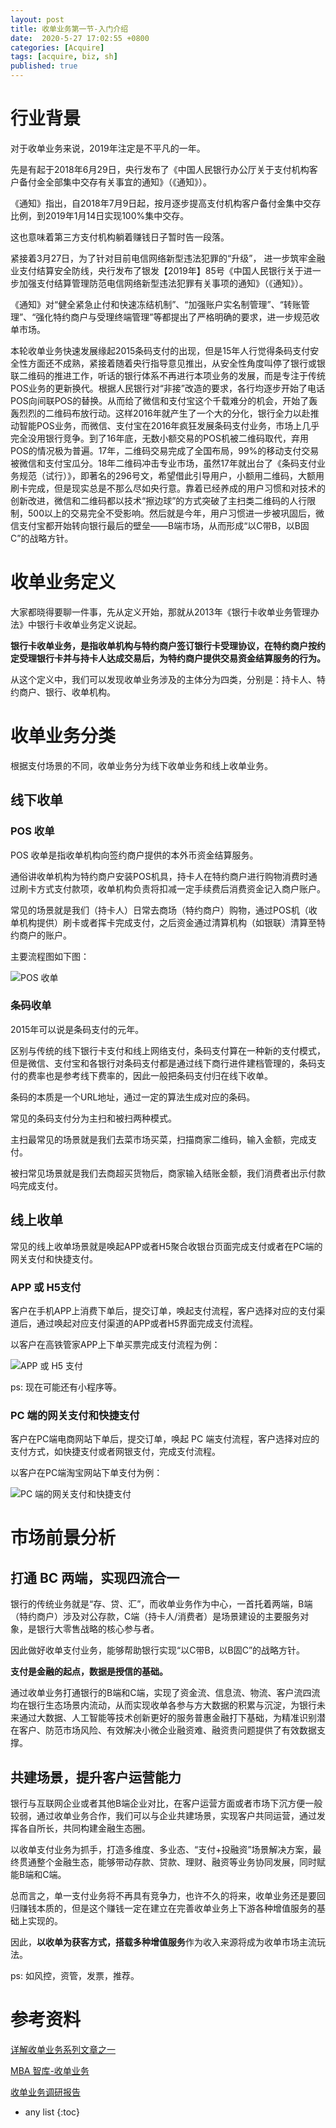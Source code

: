 ```yaml
---
layout: post
title: 收单业务第一节-入门介绍
date:  2020-5-27 17:02:55 +0800
categories: [Acquire]
tags: [acquire, biz, sh]
published: true
---
```


# 行业背景

对于收单业务来说，2019年注定是不平凡的一年。

先是有起于2018年6月29日，央行发布了《中国人民银行办公厅关于支付机构客户备付金全部集中交存有关事宜的通知》（《通知》）。

《通知》指出，自2018年7月9日起，按月逐步提高支付机构客户备付金集中交存比例，到2019年1月14日实现100%集中交存。

这也意味着第三方支付机构躺着赚钱日子暂时告一段落。

紧接着3月27日，为了针对目前电信网络新型违法犯罪的“升级”， 进一步筑牢金融业支付结算安全防线，央行发布了银发【2019年】85号《中国人民银行关于进一步加强支付结算管理防范电信网络新型违法犯罪有关事项的通知》（《通知》）。

《通知》对“健全紧急止付和快速冻结机制”、“加强账户实名制管理”、“转账管理”、“强化特约商户与受理终端管理”等都提出了严格明确的要求，进一步规范收单市场。

本轮收单业务快速发展缘起2015条码支付的出现，但是15年人行觉得条码支付安全性方面还不成熟，紧接着随着央行指导意见推出，从安全性角度叫停了银行或银联二维码的推进工作，听话的银行体系不再进行本项业务的发展，而是专注于传统POS业务的更新换代。根据人民银行对“非接”改造的要求，各行均逐步开始了电话POS向间联POS的替换。从而给了微信和支付宝这个千载难分的机会，开始了轰轰烈烈的二维码布放行动。这样2016年就产生了一个大的分化，银行全力以赴推动智能POS业务，而微信、支付宝在2016年疯狂发展条码支付业务，市场上几乎完全没用银行竞争。到了16年底，无数小额交易的POS机被二维码取代，弃用POS的情况极为普遍。17年，二维码交易完成了全国布局，99%的移动支付交易被微信和支付宝瓜分。18年二维码冲击专业市场，虽然17年就出台了《条码支付业务规范（试行）》，即著名的296号文，希望借此引导用户，小额用二维码，大额用刷卡完成，但是现实总是不那么尽如央行意。靠着已经养成的用户习惯和对技术的创新改进，微信和二维码都以技术“擦边球”的方式突破了主扫类二维码的人行限制，500以上的交易完全不受影响。然后就是今年，用户习惯进一步被巩固后，微信支付宝都开始转向银行最后的壁垒——B端市场，从而形成“以C带B，以B固C”的战略方针。

# 收单业务定义

大家都晓得要聊一件事，先从定义开始，那就从2013年《银行卡收单业务管理办法》中银行卡收单业务定义说起。

**银行卡收单业务，是指收单机构与特约商户签订银行卡受理协议，在特约商户按约定受理银行卡并与持卡人达成交易后，为特约商户提供交易资金结算服务的行为。**

从这个定义中，我们可以发现收单业务涉及的主体分为四类，分别是：持卡人、特约商户、银行、收单机构。

# 收单业务分类

根据支付场景的不同，收单业务分为线下收单业务和线上收单业务。

## 线下收单

### POS 收单

POS 收单是指收单机构向签约商户提供的本外币资金结算服务。

通俗讲收单机构为特约商户安装POS机具，持卡人在特约商户进行购物消费时通过刷卡方式支付款项，收单机构负责将扣减一定手续费后消费资金记入商户账户。

常见的场景就是我们（持卡人）日常去商场（特约商户）购物，通过POS机（收单机构提供）刷卡或者挥卡完成支付，之后资金通过清算机构（如银联）清算至特约商户的账户。

主要流程图如下图：

![POS 收单](https://pic3.zhimg.com/80/v2-d4515361bb7d8728241e147c9d216efa_1440w.jpg)

### 条码收单

2015年可以说是条码支付的元年。

区别与传统的线下银行卡支付和线上网络支付，条码支付算在一种新的支付模式，但是微信、支付宝和各银行对条码支付都是通过线下商行进件建档管理的，条码支付的费率也是参考线下费率的，因此一般把条码支付归在线下收单。

条码的本质是一个URL地址，通过一定的算法生成对应的条码。

常见的条码支付分为主扫和被扫两种模式。

主扫最常见的场景就是我们去菜市场买菜，扫描商家二维码，输入金额，完成支付。

被扫常见场景就是我们去商超买货物后，商家输入结账金额，我们消费者出示付款吗完成支付。

## 线上收单

常见的线上收单场景就是唤起APP或者H5聚合收银台页面完成支付或者在PC端的网关支付和快捷支付。

### APP 或 H5支付

客户在手机APP上消费下单后，提交订单，唤起支付流程，客户选择对应的支付渠道后，通过唤起对应支付渠道的APP或者H5界面完成支付流程。

以客户在高铁管家APP上下单买票完成支付流程为例：

![APP 或 H5 支付](https://pic1.zhimg.com/80/v2-54f929f487cd043efb43b9fa6ebef684_1440w.jpg)

ps: 现在可能还有小程序等。

### PC 端的网关支付和快捷支付

客户在PC端电商网站下单后，提交订单，唤起 PC 端支付流程，客户选择对应的支付方式，如快捷支付或者网银支付，完成支付流程。

以客户在PC端淘宝网站下单支付为例：

![PC 端的网关支付和快捷支付](https://pic3.zhimg.com/80/v2-78a567146119ae207d8d68fc931aea46_1440w.jpg)

# 市场前景分析

## 打通 BC 两端，实现四流合一

银行的传统业务就是“存、贷、汇”，而收单业务作为中心，一首托着两端，B端（特约商户）涉及对公存款，C端（持卡人/消费者）是场景建设的主要服务对象，是银行大零售战略的核心参与者。

因此做好收单支付业务，能够帮助银行实现“以C带B，以B固C”的战略方针。

**支付是金融的起点，数据是授信的基础。**

通过收单业务打通银行的B端和C端，实现了资金流、信息流、物流、客户流四流均在银行生态场景内流动，从而实现收单各参与方大数据的积累与沉淀，为银行未来通过大数据、人工智能等技术创新更好的服务普惠金融打下基础，为精准识别潜在客户、防范市场风险、有效解决小微企业融资难、融资贵问题提供了有效数据支撑。

## 共建场景，提升客户运营能力

银行与互联网企业或者其他B端企业对比，在客户运营方面或者市场下沉方便一般较弱，通过收单业务合作，我们可以与企业共建场景，实现客户共同运营，通过发挥各自所长，共同构建金融生态圈。

以收单支付业务为抓手，打造多维度、多业态、“支付+投融资”场景解决方案，最终贯通整个金融生态，能够带动存款、贷款、理财、融资等业务协同发展，同时赋能B端和C端。

总而言之，单一支付业务将不再具有竞争力，也许不久的将来，收单业务还是要回归赚钱本质的，但是这个赚钱一定在建立在完善收单业务上下游各种增值服务的基础上实现的。

因此，**以收单为获客方式，搭载多种增值服务**作为收入来源将成为收单市场主流玩法。

ps: 如风控，资管，发票，推荐。

# 参考资料

[详解收单业务系列文章之一](https://zhuanlan.zhihu.com/p/93483608)

[MBA 智库-收单业务](https://doc.mbalib.com/tag/%E6%94%B6%E5%8D%95%E4%B8%9A%E5%8A%A1)

[收单业务调研报告](https://www.mayiwenku.com/p-9040874.html)

* any list
{:toc}